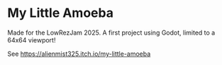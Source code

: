# My Little Amoeba

Made for the LowRezJam 2025. A first project using Godot, limited to a 64x64 viewport!

See https://alienmist325.itch.io/my-little-amoeba
